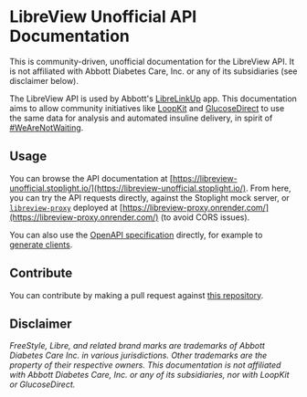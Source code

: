 # LibreView Unofficial API Documentation

This is community-driven, unofficial documentation for the LibreView API. It is not affiliated with Abbott Diabetes Care, Inc. or any of its subsidiaries (see disclaimer below).

The LibreView API is used by Abbott's [LibreLinkUp](https://www.librelinkup.com/) app. This documentation aims to allow community initiatives like [LoopKit](https://github.com/loopkit) and [GlucoseDirect](https://github.com/creepymonster/GlucoseDirect) to use the same data for analysis and automated insuline delivery, in spirit of [#WeAreNotWaiting](https://healthnews.com/health-conditions/diabetes/what-is-the-wearenotwaiting-diabetes-diy-movement/).

## Usage

You can browse the API documentation at [https://libreview-unofficial.stoplight.io/](https://libreview-unofficial.stoplight.io/). From here, you can try the API requests directly, against the Stoplight mock server, or [`libreview-proxy`](https://github.com/FokkeZB/libreview-proxy) deployed at [https://libreview-proxy.onrender.com/](https://libreview-proxy.onrender.com/) (to avoid CORS issues).

You can also use the [OpenAPI specification](https://github.com/FokkeZB/libreview-unofficial/blob/master/reference/LibreView.yaml) directly, for example to [generate clients](https://openapi-generator.tech/).

## Contribute

You can contribute by making a pull request against [this repository](https://github.com/FokkeZB/libreview-unofficial/tree/master).

## Disclaimer

_FreeStyle, Libre, and related brand marks are trademarks of Abbott Diabetes Care Inc. in various jurisdictions. Other trademarks are the property of their respective owners. This documentation is not affiliated with Abbott Diabetes Care, Inc. or any of its subsidiaries, nor with LoopKit or GlucoseDirect._